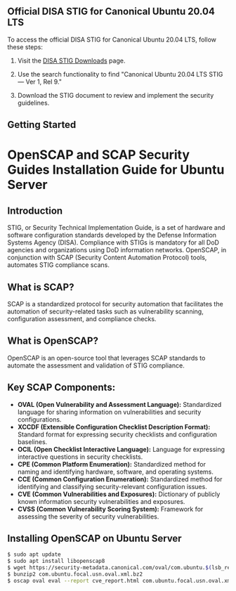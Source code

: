 
## Official DISA STIG for Canonical Ubuntu 20.04 LTS

To access the official DISA STIG for Canonical Ubuntu 20.04 LTS, follow these steps:

1. Visit the [DISA STIG Downloads](https://public.cyber.mil/stigs/downloads/) page.

2. Use the search functionality to find "Canonical Ubuntu 20.04 LTS STIG — Ver 1, Rel 9."

3. Download the STIG document to review and implement the security guidelines.

## Getting Started

# OpenSCAP and SCAP Security Guides Installation Guide for Ubuntu Server

## Introduction

STIG, or Security Technical Implementation Guide, is a set of hardware and software configuration standards developed by the Defense Information Systems Agency (DISA). Compliance with STIGs is mandatory for all DoD agencies and organizations using DoD information networks. OpenSCAP, in conjunction with SCAP (Security Content Automation Protocol) tools, automates STIG compliance scans.

## What is SCAP?

SCAP is a standardized protocol for security automation that facilitates the automation of security-related tasks such as vulnerability scanning, configuration assessment, and compliance checks.

## What is OpenSCAP?

OpenSCAP is an open-source tool that leverages SCAP standards to automate the assessment and validation of STIG compliance.

## Key SCAP Components:

- **OVAL (Open Vulnerability and Assessment Language):** Standardized language for sharing information on vulnerabilities and security configurations.
- **XCCDF (Extensible Configuration Checklist Description Format):** Standard format for expressing security checklists and configuration baselines.
- **OCIL (Open Checklist Interactive Language):** Language for expressing interactive questions in security checklists.
- **CPE (Common Platform Enumeration):** Standardized method for naming and identifying hardware, software, and operating systems.
- **CCE (Common Configuration Enumeration):** Standardized method for identifying and classifying security-relevant configuration issues.
- **CVE (Common Vulnerabilities and Exposures):** Dictionary of publicly known information security vulnerabilities and exposures.
- **CVSS (Common Vulnerability Scoring System):** Framework for assessing the severity of security vulnerabilities.

## Installing OpenSCAP on Ubuntu Server

```bash
$ sudo apt update
$ sudo apt install libopenscap8
$ wget https://security-metadata.canonical.com/oval/com.ubuntu.$(lsb_release -cs).usn.oval.xml.bz2
$ bunzip2 com.ubuntu.focal.usn.oval.xml.bz2
$ oscap oval eval --report cve_report.html com.ubuntu.focal.usn.oval.xml
```

